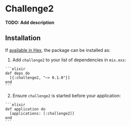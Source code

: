 # Challenge2

**TODO: Add description**

## Installation

If [available in Hex](https://hex.pm/docs/publish), the package can be installed as:

  1. Add `challenge2` to your list of dependencies in `mix.exs`:

    ```elixir
    def deps do
      [{:challenge2, "~> 0.1.0"}]
    end
    ```

  2. Ensure `challenge2` is started before your application:

    ```elixir
    def application do
      [applications: [:challenge2]]
    end
    ```

